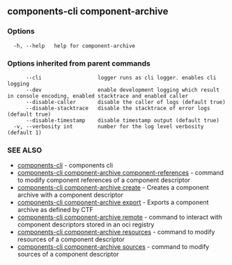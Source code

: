 ## components-cli component-archive



### Options

```
  -h, --help   help for component-archive
```

### Options inherited from parent commands

```
      --cli                  logger runs as cli logger. enables cli logging
      --dev                  enable development logging which result in console encoding, enabled stacktrace and enabled caller
      --disable-caller       disable the caller of logs (default true)
      --disable-stacktrace   disable the stacktrace of error logs (default true)
      --disable-timestamp    disable timestamp output (default true)
  -v, --verbosity int        number for the log level verbosity (default 1)
```

### SEE ALSO

* [components-cli](components-cli.md)	 - components cli
* [components-cli component-archive component-references](components-cli_component-archive_component-references.md)	 - command to modify component references of a component descriptor
* [components-cli component-archive create](components-cli_component-archive_create.md)	 - Creates a component archive with a component descriptor
* [components-cli component-archive export](components-cli_component-archive_export.md)	 - Exports a component archive as defined by CTF
* [components-cli component-archive remote](components-cli_component-archive_remote.md)	 - command to interact with component descriptors stored in an oci registry
* [components-cli component-archive resources](components-cli_component-archive_resources.md)	 - command to modify resources of a component descriptor
* [components-cli component-archive sources](components-cli_component-archive_sources.md)	 - command to modify sources of a component descriptor


